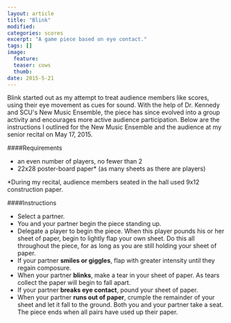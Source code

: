 ```yaml
---
layout: article
title: "Blink"
modified:
categories: scores
excerpt: "A game piece based on eye contact."
tags: []
image:
  feature: 
  teaser: cows
  thumb:
date: 2015-5-21
---
```

Blink started out as my attempt to treat audience members like scores, using their eye movement as cues for sound.  With the help of Dr. Kennedy and SCU's New Music Ensemble, the piece has since evolved into a group activity and encourages more active audience participation.  Below are the instructions I outlined for the New Music Ensemble and the audience at my senior recital on May 17, 2015.

####Requirements
- an even number of players, no fewer than 2
- 22x28 poster-board paper* (as many sheets as there are players)

*During my recital, audience members seated in the hall used 9x12 construction paper.

####Instructions
- Select a partner.
- You and your partner begin the piece standing up.
- Delegate a player to begin the piece.  When this player pounds his or her sheet of paper, begin to lightly flap your own sheet.  Do this all throughout the piece, for as long as you are still holding your sheet of paper.
- If your partner **smiles or giggles**, flap with greater intensity until they regain composure.
- When your partner **blinks**, make a tear in your sheet of paper.  As tears collect the paper will begin to fall apart.
- If your partner **breaks eye contact**, pound your sheet of paper.  
- When your partner **runs out of paper**, crumple the remainder of your sheet and let it fall to the ground.  Both you and your partner take a seat.  The piece ends when all pairs have used up their paper.

